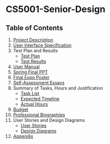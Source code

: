 # CS5001-Senior-Design

## Table of Contents
1. [Project Description](https://github.com/vanblakp/CS5001-Senior-Design/blob/main/Project-Description.md)
2. [User Interface Specification](https://github.com/vanblakp/CS5001-Senior-Design)
3. Test Plan and Results
    * [Test Plan](https://github.com/vanblakp/CS5001-Senior-Design/blob/main/Documents/Test%20Plan.pdf)
    * [Test Results]()
4. [User Manual](https://github.com/vanblakp/CS5001-Senior-Design/blob/main/Documents/UserManual.md)
5. [Spring Final PPT](https://docs.google.com/presentation/d/1T8rn-sCMebEAvztQmjr46UulldjiE7Xz2AiFRE9HNbw/edit?usp=sharing)
6. [Final Expo Poster](https://github.com/vanblakp/CS5001-Senior-Design/blob/main/Documents/ExpoPoster.pdf)
7. [Self-Assessment Essays](https://github.com/vanblakp/CS5001-Senior-Design/tree/main/Documents/Capstone%20Assessments)
8. Summary of Tasks, Hours and Justification
    * [Task List](https://github.com/vanblakp/CS5001-Senior-Design/blob/main/Documents/Tasklist.md)
    * [Expected Timeline](https://github.com/vanblakp/CS5001-Senior-Design/blob/main/Documents/Assignment6.md)
    * [Actual Hours]()
9. [Budget](https://github.com/vanblakp/CS5001-Senior-Design/blob/main/Documents/Budget.md)
10. [Professional Biographies](https://github.com/vanblakp/CS5001-Senior-Design/tree/main/Documents/Professional%20Biographies)
11. User Stories and Design Diagrams
    * [User Stories](https://github.com/vanblakp/CS5001-Senior-Design/blob/main/User-Stories.md)
    * [Design Diagrams](https://github.com/vanblakp/CS5001-Senior-Design/tree/main/Design_Diagrams)
12. [Appendix](https://github.com/vanblakp/CS5001-Senior-Design/blob/main/Documents/Appendix.md)

